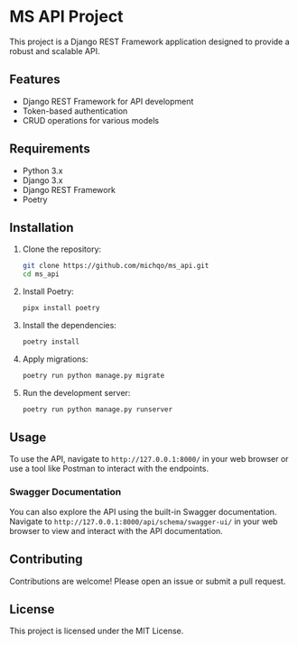 # MS API Project
This project is a Django REST Framework application designed to provide a robust and scalable API.

## Features

- Django REST Framework for API development
- Token-based authentication
- CRUD operations for various models

## Requirements

- Python 3.x
- Django 3.x
- Django REST Framework
- Poetry

## Installation

1. Clone the repository:
    ```bash
    git clone https://github.com/michqo/ms_api.git
    cd ms_api
    ```

2. Install Poetry:
    ```bash
    pipx install poetry
    ```

3. Install the dependencies:
    ```bash
    poetry install
    ```

4. Apply migrations:
    ```bash
    poetry run python manage.py migrate
    ```

5. Run the development server:
    ```bash
    poetry run python manage.py runserver
    ```

## Usage

To use the API, navigate to `http://127.0.0.1:8000/` in your web browser or use a tool like Postman to interact with the endpoints.

### Swagger Documentation

You can also explore the API using the built-in Swagger documentation. Navigate to `http://127.0.0.1:8000/api/schema/swagger-ui/` in your web browser to view and interact with the API documentation.

## Contributing

Contributions are welcome! Please open an issue or submit a pull request.

## License

This project is licensed under the MIT License.
